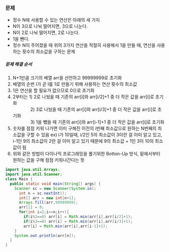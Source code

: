 ### 문제
* 정수 N에 사용할 수 있는 연산은 아래의 세 가지
* N이 3으로 나눠 떨어지면, 3으로 나눈다.
* N이 2로 나눠 떨어지면, 2로 나눈다.
* 1을 뺀다.
* 정수 N이 주어졌을 때 위의 3가지 연산을 적절히 사용해서 1을 만들 때, 연산을 사용하는 횟수의 최소값을 구하는 문제

##### 문제 해결 순서
1. N+1만큼 크기의 배열 arr을 선언하고 99999999로 초기화
2. 배열의 순번 I가 곧 I를 1로 만들기 위해 사용하는 연산 횟수의 최소값
3. 1은 연산을 할 필요가 없으므로 0으로 초기화
4. 2부터는 1) 2로 나눴을 때 기존의 arr[i]와 arr[i/2]+1 중 더 작은 값을 arr[i]로 초기화</br>
&nbsp;&nbsp;&nbsp;&nbsp;&nbsp;&nbsp;&nbsp;&nbsp;&nbsp;&nbsp;&nbsp;&nbsp;&nbsp;&nbsp;2) 3로 나눴을 때 기존의 arr[i]와 arr[i/3]+1 중 더 작은 값을 arr[i]로 초기화</br>
&nbsp;&nbsp;&nbsp;&nbsp;&nbsp;&nbsp;&nbsp;&nbsp;&nbsp;&nbsp;&nbsp;&nbsp;&nbsp;&nbsp;3) 1을 뺐을 때 기존의 arr[i]와 arr[i-1]+1 중 더 작은 값을 arr[i]로 초기화
5. 숫자를 점점 키워 나가면 이미 구해진 이전의 i번째 최소값으로 원하는 N번째의 최소값을 구할 수 있음
   ex) i가 10일때, i/2인 5의 최소값이 3이란 걸 이미 알고 있고, i-1인 9의 최소값이 2란 걸 이미 알고 있기 때문에 9의 최소값 + 1인 3이 10의 최소값이 됨
6. 위와 같은 방법이 다이나믹 프로그래밍을 풀기위한 Botton-Up 방식, 밑에서부터 원하는 값을 구해 점점 키워나간다는 뜻

```java
import java.util.Arrays;
import java.util.Scanner;
class Main {
  public static void main(String[] args) {
    Scanner sc = new Scanner(System.in);
      int n = sc.nextInt();
      int[] arr = new int[n+1];
      Arrays.fill(arr,99999999);
      arr[1] = 0;
      for(int i=2;i<=n;i++){
        if(i%2==0) arr[i] = Math.min(arr[i],arr[i/2]+1);
        if(i%3==0) arr[i] = Math.min(arr[i],arr[i/3]+1);
        arr[i] = Math.min(arr[i],arr[i-1]+1);
    }
    System.out.println(arr[n]);
  }
}
```
